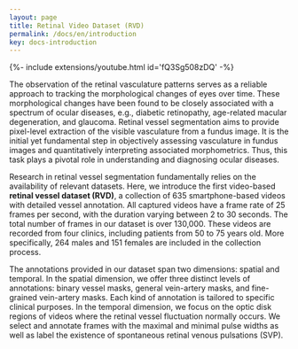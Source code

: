 ```yaml
---
layout: page
title: Retinal Video Dataset (RVD)
permalink: /docs/en/introduction
key: docs-introduction
---
```



<div>{%- include extensions/youtube.html id='fQ3Sg508zDQ' -%}</div>


The observation of the retinal vasculature patterns serves as a reliable approach to tracking the morphological changes of eyes over time.
These morphological changes have been found to be closely associated with a spectrum of ocular diseases, e.g., diabetic retinopathy, age-related macular degeneration, and glaucoma. 
Retinal vessel segmentation aims to provide pixel-level extraction of the visible vasculature from a fundus image. 
It is the initial yet fundamental step in objectively assessing vasculature in fundus images and quantitatively interpreting associated morphometrics.
Thus, this task plays a pivotal role in understanding and diagnosing ocular diseases.

 

Research in retinal vessel segmentation fundamentally relies on the availability of relevant datasets. 
Here, we introduce the first video-based **retinal vessel dataset (RVD)**, a collection of 635 smartphone-based videos with detailed vessel annotation. 
All captured videos have a frame rate of 25 frames per second, with the duration varying between 2 to 30 seconds.
The total number of frames in our dataset is over 130,000. These videos are recorded from four clinics, including patients from 50 to 75 years old. More specifically, 264 males and 151 females are included in the collection process.

 

The annotations provided in our dataset span two dimensions: spatial and temporal. 
In the spatial dimension, we offer three distinct levels of annotations: binary vessel masks, general vein-artery masks, and fine-grained vein-artery masks. 
Each kind of annotation is tailored to specific clinical purposes. 
In the temporal dimension, we focus on the optic disk regions of videos where the retinal vessel fluctuation normally occurs.
We select and annotate frames with the maximal and minimal pulse widths as well as label the existence of spontaneous retinal venous pulsations (SVP).
